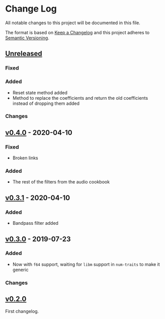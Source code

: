 # Change Log

All notable changes to this project will be documented in this file.

The format is based on [Keep a Changelog](http://keepachangelog.com/)
and this project adheres to [Semantic Versioning](http://semver.org/).

## [Unreleased]

### Fixed

### Added

* Reset state method added
* Method to replace the coefficients and return the old coefficients instead of dropping them added

### Changes

## [v0.4.0] - 2020-04-10

### Fixed

* Broken links

### Added

* The rest of the filters from the audio cookbook

## [v0.3.1] - 2020-04-10

### Added

* Bandpass filter added

## [v0.3.0] - 2019-07-23

### Added

* Now with `f64` support, waiting for `libm` support in `num-traits` to make it generic

### Changes

## [v0.2.0]

First changelog.


[Unreleased]: https://github.com/korken89/biquad-rs/compare/v0.4.0...master
[v0.4.0]: https://github.com/korken89/biquad-rs/compare/v0.3.1...v0.4.0
[v0.3.1]: https://github.com/korken89/biquad-rs/compare/v0.3.0...v0.3.1
[v0.3.0]: https://github.com/korken89/biquad-rs/compare/v0.2.0...v0.3.0
[v0.2.0]: https://github.com/korken89/biquad-rs/compare/v0.1.0...v0.2.0
